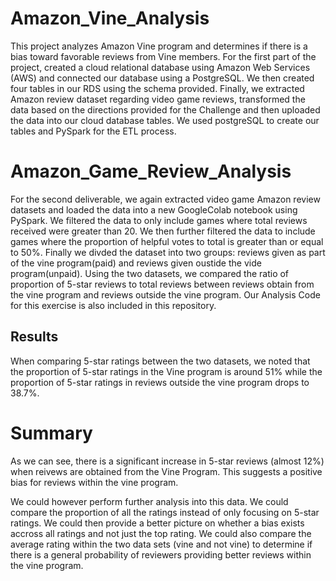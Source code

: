 # Amazon_Vine_Analysis
This project analyzes Amazon Vine program and determines if there is a bias toward favorable reviews from Vine members. For the first part of the project, created a cloud relational database using Amazon Web Services (AWS) and connected our database using a PostgreSQL. We then created four tables in our RDS using the schema provided. Finally, we extracted Amazon review dataset regarding video game reviews, transformed the data based on the directions provided for the Challenge and then uploaded the data into our cloud database tables. We used postgreSQL to create our tables and PySpark for the ETL process.

# Amazon_Game_Review_Analysis
For the second deliverable, we again extracted video game Amazon review datasets and loaded the data into a new GoogleColab notebook using PySpark. We filtered the data to only include games where total reviews received were greater than 20. We then further filtered the data to include games where the proportion of helpful votes to total is greater than or equal to 50%. Finally we divded the dataset into two groups: reviews given as part of the vine program(paid) and reviews given oustide the vide program(unpaid). Using the two datasets, we compared the ratio of proportion of 5-star reviews to total reviews between reviews obtain from the vine program and reviews outside the vine program. Our Analysis Code for this exercise is also included in this repository.

## Results
When comparing 5-star ratings between the two datasets, we noted that the proportion of 5-star ratings in the Vine program is around 51% while the proportion of 5-star ratings in reviews outside the vine program drops to 38.7%. 

# Summary
As we can see, there is a significant increase in 5-star reviews (almost 12%) when reivews are obtained from the Vine Program. This suggests a positive bias for reviews within the vine program.

We could however perform further analysis into this data. We could compare the proportion of all the ratings instead of only focusing on 5-star ratings. We could then provide a better picture on whether a bias exists accross all ratings and not just the top rating. We could also compare the average rating within the two data sets (vine and not vine) to determine if there is a general probability of reviewers providing better reviews within the vine program.
